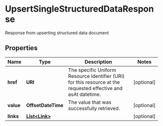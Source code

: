 

# UpsertSingleStructuredDataResponse

Response from upserting structured data document

## Properties

| Name | Type | Description | Notes |
|------------ | ------------- | ------------- | -------------|
|**href** | **URI** | The specific Uniform Resource Identifier (URI) for this resource at the requested effective and asAt datetime. |  [optional] |
|**value** | **OffsetDateTime** | The value that was successfully retrieved. |  [optional] |
|**links** | [**List&lt;Link&gt;**](Link.md) |  |  [optional] |



